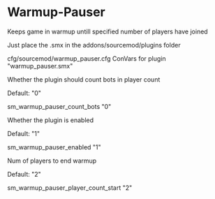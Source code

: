 # Warmup-Pauser
Keeps game in warmup untill specified number of players have joined

Just place the .smx in the addons/sourcemod/plugins folder


cfg/sourcemod/warmup_pauser.cfg
ConVars for plugin "warmup_pauser.smx"

Whether the plugin should count bots in player count

Default: "0"

sm_warmup_pauser_count_bots "0"

Whether the plugin is enabled

Default: "1"

sm_warmup_pauser_enabled "1"

Num of players to end warmup

Default: "2"

sm_warmup_pauser_player_count_start "2"
